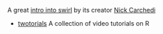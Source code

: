 A great [intro into swirl](https://www.youtube.com/watch?v=S1tBTlrx0JY) by its creator [Nick Carchedi](http://nickcarchedi.com/)

- [twotorials](http://www.twotorials.com/) A collection of video tutorials on R
